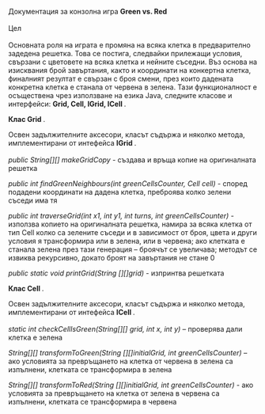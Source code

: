 Документация за конзолна игра <b> Green vs. Red </b> <br> <br>
Цел<br> <br>
Основната роля на играта е промяна на всяка клетка в предварително задедена решетка. Това се постига, следвайки прилежащи условия, свързани с цветовете на всяка клетка и нейните съседни.
Въз основа на изисквания брой завъртания, както и координати на конкертна клетка, финалният резултат е свързан с броя смени, 
през които дадената конкретна клетка е станала от червена в зелена.
Тази функционалност е осъществена чрез използване на езика Java, следните класове и интерфейси: <b> Grid, Cell, IGrid, ICell </b>.

<b> Клас Grid </b>.


Освен задължителните аксесори, класът съдържа и няколко метода, имплементирани от интефейса <b> IGrid </b>. <br> <br>
<i> public String[][] makeGridCopy </i> - създава и  връща копие на оригиналната решетка

<i> public int findGreenNeighbours(int greenCellsCounter, Cell cell) </i> - според подадени координати на дадена клетка, преброява колко зелени съседи има тя <br>

<i> public int traverseGrid(int x1, int y1, int turns, int greenCellsCounter) </i> - използва копието на оригиналната решетка, намира за всяка клетка от тип Cell колко са 
зелените съседи и в зависимост от броя, цвета и други условия я трансформира или в зелена, или в червена; ако клетката е станала зелена през тази генерация – броячът се увеличава; методът се извиква рекурсивно, докато броят на завъртания не стане 0

<i> public static void printGrid(String [][]grid) </i> - изпринтва решетката <br>

<b> Клас Cell </b>.


Освен задължителните аксесори, класът съдържа и няколко метода, имплементирани от интефейса <b> ICell </b>. <br> <br>
<i> static int checkCellIsGreen(String[][] grid, int x, int y) </i> – проверява дали клетка е зелена <br>

<i> String[][] transformToGreen(String [][]initialGrid, int greenCellsCounter) </i> – ако условията за превръщането на клетка от червена в зелена са изпълнени, 
клетката се трансформира в зелена <br>

<i> String[][] transformToRed(String [][]initialGrid, int greenCellsCounter) </i> - ако условията за превръщането на клетка от зелена в червена са изпълнени, 
клетката се трансформира в червена <br>
